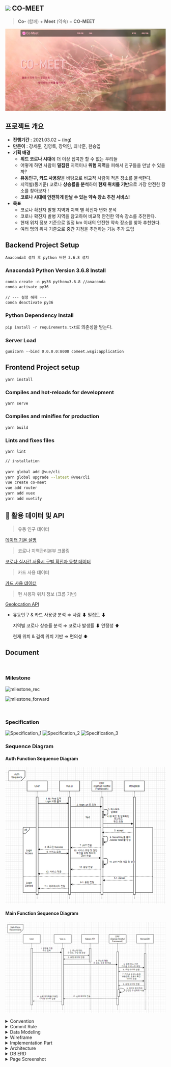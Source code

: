 ## <img src = "Document/Logo/Logo.png" width="5%"> CO-MEET

> **Co-** (함께) + **Meet** (약속) = **CO-MEET**

![milestone_forward](Document/Page_Screenshot/screenshot/landing_page.png)

## 프로젝트 개요

-   **진행기간** : 2021.03.02 ~ (ing)
-   **만든이** : 강세준, 김영록, 장덕인, 최낙훈, 한승엽
-   **기획 배경**
    -   **위드 코로나 시대**에 더 이상 집콕만 할 수 없는 우리들
    -   어떻게 하면 사람이 **밀집된** 지역이나 **위험 지역**을 피해서 친구들을 만날 수 있을까?
    -   **유동인구, 카드 사용량**을 바탕으로 비교적 사람이 적은 장소를 물색한다.
    -   지역별(동기준) 코로나 **상승률을 분석**하여 **현재 위치를 기반**으로 가장 안전한 장소를 찾아보자 !
    -   **코로나 시대에 안전하게 만날 수 있는 약속 장소 추천 서비스!**
-   **목표**
    -   코로나 확진자 발병 지역과 지역 별 확진자 변화 분석
    -   코로나 확진자 발병 지역을 참고하여 비교적 안전한 약속 장소를 추천한다.
    -   현재 위치 정보 기준으로 일정 km 이내의 안전한 약속 장소를 찾아 추천한다.
    -   여러 명의 위치 기준으로 중간 지점을 추천하는 기능 추가 도입

## Backend Project Setup

```
Anaconda3 설치 후 python 버전 3.6.8 설치
```

### Anaconda3 Python Version 3.6.8 Install

```
conda create -n py36 python=3.6.8 //anaconda
conda activate py36

// --- 설정 해제 ---
conda deactivate py36
```

### Python Dependency Install

`pip install -r requirements.txt`로 의존성을 받는다.

### Server Load

```
gunicorn --bind 0.0.0.0:8000 comeet.wsgi:application
```

## Frontend Project setup

```
yarn install
```

### Compiles and hot-reloads for development

```
yarn serve
```

### Compiles and minifies for production

```
yarn build
```

### Lints and fixes files

```
yarn lint
```

```bash
// installation

yarn global add @vue/cli
yarn global upgrade --latest @vue/cli
vue create co-meet
vue add router
yarn add vuex
yarn add vuetify
```

## 📄 **활용 데이터 및 API**

> 유동 인구 데이터

[데이터 기본 설명](https://www.bigdatahub.co.kr/product/view.do?pid=1002348)

> 코로나 지역관리본부 크롤링

[코로나 실시간 서울시 구별 확진자 동향 데이터](https://www.seoul.go.kr/coronaV/coronaStatus.do)

> 카드 사용 데이터

[카드 사용 데이터](https://dacon.io/competitions/official/235618/data/)

> 현 사용자 위치 정보 (크롬 기반)

[Geolocation API](https://www.zerocho.com/category/HTML&DOM/post/59155228a22a5d001827ea5d)

-   유동인구 & 카드 사용량 분석 ⇒ 사람 ⬇ 밀집도 ⬇

    지역별 코로나 상승률 분석 ⇒ 코로나 발생률 ⬇ 안정성 ⬆

    현재 위치 & 검색 위치 기반 ⇒ 편의성 ⬆

## Document

<br>

### Milestone

![milestone_rec](Document/Milestone/before_milestone.png)

![milestone_forward](Document/Milestone/future_milestone.png)

<br>

### Specification

![Specification_1](Document/Specification/Specification_1.png)
![Specification_2](Document/Specification/Specification_2.png)
![Specification_3](Document/Specification/Specification_3.png)

### Sequence Diagram

#### Auth Function Sequence Diagram

![Authsequence_diagram](Document/Sequence_Diagram/Authsequence_diagram.png)

#### Main Function Sequence Diagram

![Main_functionsequence_diagram](Document/Sequence_Diagram/Main_functionsequence_diagram.png)

<details>
    <summary> Convention </summary>
    <ul>
        <a href="Document/Convention/Python_Convention.md"><li> Python_Convention</li></a>
    </ul>
</details>
<details>
    <summary> Commit Rule</summary>
    <ul>
        <a href="Document/Commit Rule/Git Commit Rule.md"><li> Git Commit Rule</li></a>
    </ul>
</details>

<details>
    <summary> Data Modeling</summary>
    <ul>
        <a href="Document/Data Modeling/Data Modeling.md"><li> Data Modeling</li></a>
    </ul>
</details>
<details>
    <summary> Wireframe</summary>
    <ul>
        <a href="Document/Wireframe/Wireframe.md"><li> Wireframe</li></a>
    </ul>
</details>
<details>
    <summary> Implementation Part</summary>
    <ul>
        <a href="Document/Implementation part/Implmt.md"><li> Implementation Part</li></a>
    </ul>
</details>
<details>
    <summary> Architecture </summary>
    <ul>
        <a href="Document/Architecture/architecture.md"><li> Architecture</li></a>
    </ul>
</details>

<details>
    <summary> DB ERD </summary>
    <ul>
        <a href="Document/DB_ERD/erd.md"><li> ERD </li></a>
    </ul>
</details>

<details>
    <summary> Page Screenshot</summary>
    <ul>
        <a href="Document/Page_Screenshot/page.md"><li> Page Screenshot</li></a>
    </ul>
</details>
